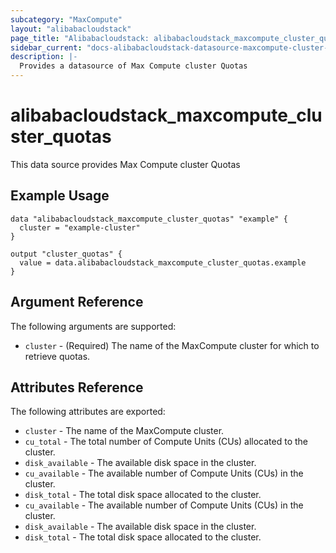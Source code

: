 ```yaml
---
subcategory: "MaxCompute"
layout: "alibabacloudstack"
page_title: "Alibabacloudstack: alibabacloudstack_maxcompute_cluster_quotas"
sidebar_current: "docs-alibabacloudstack-datasource-maxcompute-cluster-quotas"
description: |-
  Provides a datasource of Max Compute cluster Quotas
---
```


# alibabacloudstack_maxcompute_cluster_quotas

This data source provides Max Compute cluster Quotas


## Example Usage

```hcl
data "alibabacloudstack_maxcompute_cluster_quotas" "example" {
  cluster = "example-cluster"
}

output "cluster_quotas" {
  value = data.alibabacloudstack_maxcompute_cluster_quotas.example
}
```

## Argument Reference
The following arguments are supported:

* `cluster` - (Required) The name of the MaxCompute cluster for which to retrieve quotas.


## Attributes Reference
The following attributes are exported:

* `cluster` - The name of the MaxCompute cluster.
* `cu_total` - The total number of Compute Units (CUs) allocated to the cluster. 
* `disk_available` - The available disk space in the cluster.
* `cu_available` - The available number of Compute Units (CUs) in the cluster.
* `disk_total` - The total disk space allocated to the cluster.
* `cu_available` - The available number of Compute Units (CUs) in the cluster. 
* `disk_available` - The available disk space in the cluster. 
* `disk_total` - The total disk space allocated to the cluster. 